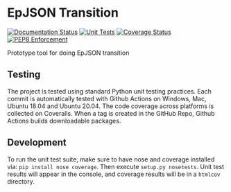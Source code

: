 # EpJSON Transition

[![Documentation Status](https://readthedocs.org/projects/epjson-transition/badge/?version=latest&style=for-the-badge)](https://epjson-transition.readthedocs.io/en/latest/?badge=latest)
[![Unit Tests](https://img.shields.io/github/workflow/status/Myoldmopar/EpJSONTransition/Test?label=Unit%20Tests&style=for-the-badge)](https://github.com/Myoldmopar/EpJSONTransition/actions?query=workflow%3A%22Test%22)
[![Coverage Status](https://img.shields.io/coveralls/github/Myoldmopar/EpJSONTransition?label=Coverage&style=for-the-badge)](https://coveralls.io/github/Myoldmopar/EpJSONTransition?branch=main)
[![PEP8 Enforcement](https://img.shields.io/github/workflow/status/Myoldmopar/EpJSONTransition/Flake8?label=Flake8&style=for-the-badge)](https://github.com/Myoldmopar/EpJSONTransition/actions?query=workflow%3AFlake8)

Prototype tool for doing EpJSON transition

## Testing

The project is tested using standard Python unit testing practices.
Each commit is automatically tested with Github Actions on Windows, Mac, Ubuntu 18.04 and Ubuntu 20.04.
The code coverage across platforms is collected on Coveralls.
When a tag is created in the GitHub Repo, Github Actions builds downloadable packages.

## Development

To run the unit test suite, make sure to have nose and coverage installed via: `pip install nose coverage`.
Then execute `setup.py nosetests`.
Unit test results will appear in the console, and coverage results will be in a `htmlcov` directory.
